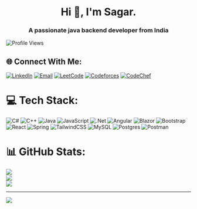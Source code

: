 <h1 align="center">Hi 👋, I'm Sagar.</h1>
<h3 align="center">A passionate java backend developer from India</h3>

![Profile Views](https://komarev.com/ghpvc/?username=satyaki24&label=Profile%20views&color=0e75b6&style=flat)

## 🌐 Connect With Me:
[![LinkedIn](https://img.shields.io/badge/LinkedIn-%230077B5.svg?logo=linkedin&logoColor=white)](https://linkedin.com/in/sagar-yadav-487703221)
[![Email](https://img.shields.io/badge/Email-D14836?logo=gmail&logoColor=white)](mailto:sagaryadav242002@gmail.com)
[![LeetCode](https://img.shields.io/badge/LeetCode-FFA116?logo=leetcode&logoColor=white)](https://leetcode.com/satyaki_)
[![Codeforces](https://img.shields.io/badge/Codeforces-1F8ACB?logo=codeforces&logoColor=white)](https://codeforces.com/profile/satyaki24)
[![CodeChef](https://img.shields.io/badge/CodeChef-5B4638?logo=codechef&logoColor=white)](https://www.codechef.com/users/sagaryadav24)



# 💻 Tech Stack:
![C#](https://img.shields.io/badge/c%23-%23239120.svg?style=for-the-badge&logo=csharp&logoColor=white) ![C++](https://img.shields.io/badge/c++-%2300599C.svg?style=for-the-badge&logo=c%2B%2B&logoColor=white) ![Java](https://img.shields.io/badge/java-%23ED8B00.svg?style=for-the-badge&logo=openjdk&logoColor=white) ![JavaScript](https://img.shields.io/badge/javascript-%23323330.svg?style=for-the-badge&logo=javascript&logoColor=%23F7DF1E) ![.Net](https://img.shields.io/badge/.NET-5C2D91?style=for-the-badge&logo=.net&logoColor=white) ![Angular](https://img.shields.io/badge/angular-%23DD0031.svg?style=for-the-badge&logo=angular&logoColor=white) ![Blazor](https://img.shields.io/badge/blazor-%235C2D91.svg?style=for-the-badge&logo=blazor&logoColor=white) ![Bootstrap](https://img.shields.io/badge/bootstrap-%238511FA.svg?style=for-the-badge&logo=bootstrap&logoColor=white) ![React](https://img.shields.io/badge/react-%2320232a.svg?style=for-the-badge&logo=react&logoColor=%2361DAFB) ![Spring](https://img.shields.io/badge/spring-%236DB33F.svg?style=for-the-badge&logo=spring&logoColor=white) ![TailwindCSS](https://img.shields.io/badge/tailwindcss-%2338B2AC.svg?style=for-the-badge&logo=tailwind-css&logoColor=white) ![MySQL](https://img.shields.io/badge/mysql-4479A1.svg?style=for-the-badge&logo=mysql&logoColor=white) ![Postgres](https://img.shields.io/badge/postgres-%23316192.svg?style=for-the-badge&logo=postgresql&logoColor=white) ![Postman](https://img.shields.io/badge/Postman-FF6C37?style=for-the-badge&logo=postman&logoColor=white)
# 📊 GitHub Stats:
![](https://github-readme-stats.vercel.app/api?username=satyaki24&theme=dark&hide_border=false&include_all_commits=false&count_private=false)<br/>
![](https://nirzak-streak-stats.vercel.app/?user=satyaki24&theme=dark&hide_border=false)<br/>
![](https://github-readme-stats.vercel.app/api/top-langs/?username=satyaki24&theme=dark&hide_border=false&include_all_commits=false&count_private=false&layout=compact)

---
[![](https://visitcount.itsvg.in/api?id=satyaki24&icon=0&color=0)](https://visitcount.itsvg.in)

<!-- Proudly created with GPRM ( https://gprm.itsvg.in ) -->
